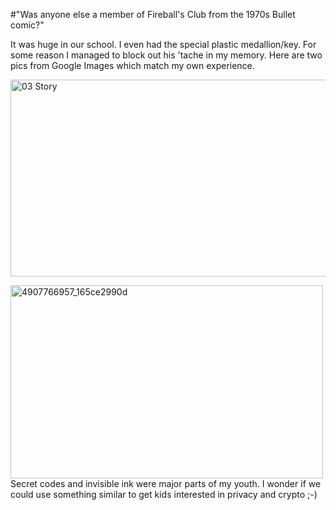 #"Was anyone else a member of Fireball's Club from the 1970s Bullet comic?"

It was huge in our school. I even had the special plastic medallion/key. For some reason I managed to block out his 'tache in my memory. Here are two pics from Google Images which match my own experience.

<a href="https://s3-eu-west-1.amazonaws.com/conoroneill.net/wp-content/uploads/2014/02/03-Story.jpg"><img class="aligncenter size-large wp-image-1266" alt="03 Story" src="https://s3-eu-west-1.amazonaws.com/conoroneill.net/wp-content/uploads/2014/02/03-Story-1024x553.jpg" width="584" height="315" /></a>

<a href="https://s3-eu-west-1.amazonaws.com/conoroneill.net/wp-content/uploads/2014/02/4907766957_165ce2990d.jpg"><img class="aligncenter size-full wp-image-1267" alt="4907766957_165ce2990d" src="https://s3-eu-west-1.amazonaws.com/conoroneill.net/wp-content/uploads/2014/02/4907766957_165ce2990d.jpg" width="500" height="309" /></a>Secret codes and invisible ink were major parts of my youth. I wonder if we could use something similar to get kids interested in privacy and crypto ;-)

&nbsp;

&nbsp;